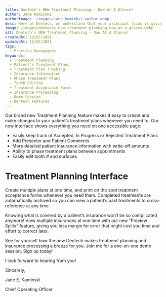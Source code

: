 ```yaml
---
title: Dentech’s NEW Treatment Planning — Now At A Glance!
author: Jane Kaminski
authorImage: '/images/jane-kaminksi-author.webp'
desc: Here at Dentech, we understand that your principal focus is giving your patients the best treatment you can provide. Craft the perfect treatment plans for your patient with Dentech’s NEW Treatment Planning window!
image: /images/dentechs-new-treatment-planning-now-at-a-glance.webp
alt: Dentech’s NEW Treatment Planning — Now At A Glance!
createdAt: 12/07/2021
updatedAt: 12/07/2021
tags:
  - Practice Management
keywords:
  - Treatment Planning
  - Patient's Treatment Plans
  - Treatment Plan Tracking
  - Insurance Information
  - Phase Treatment Plans
  - Tooth Editing
  - Treatment Acceptance Forms
  - Insurance Processing
  - Demo Session
  - Dentech Features
---
```


Our brand new Treatment Planning feature makes it easy to create and make changes to your patient’s treatment plans whenever you need to. Our new interface shows everything you need on one accessible page:

- Easily keep track of Accepted, In Progress or Rejected Treatment Plans
- Add Presenter and Patient Comments
- More detailed patient insurance information with write-off amounts
- Ability to phase treatment plans between appointments
- Easily edit tooth # and surfaces

# Treatment Planning Interface

Create multiple plans at one time, and print on the spot treatment acceptance forms whenever you need them. Completed treatments are automatically archived so you can view a patient’s past treatments to cross-reference at any time.

Knowing what is covered by a patient’s insurance won’t be so complicated anymore! View multiple insurances at one time with our new “Preview Splits” feature, giving you less margin for error that might cost you time and effort to correct later.

See for yourself how the new Dentech makes treatment planning and insurance processing a breeze for you. Join me for a one-on-one demo session. Sign up today!

I look forward to hearing from you!

Sincerely,

Jane E. Kaminski

Chief Operating Officer
